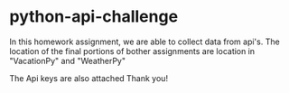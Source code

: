 # python-api-challenge

In this homework assignment, we are able to collect data from api's. The location of the final portions of bother assignments are location in "VacationPy" and "WeatherPy"

The Api keys are also attached
Thank you!